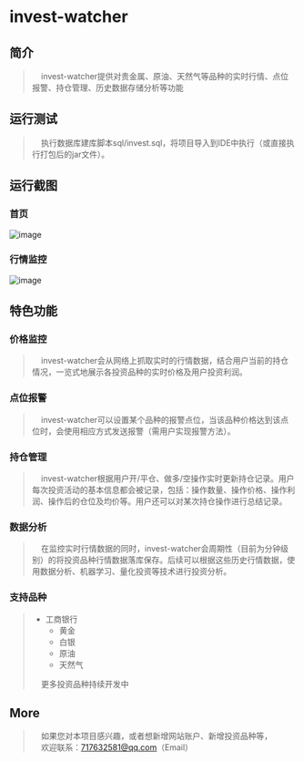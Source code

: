 # invest-watcher
## 简介
>&nbsp;&nbsp;&nbsp;&nbsp;invest-watcher提供对贵金属、原油、天然气等品种的实时行情、点位报警、持仓管理、历史数据存储分析等功能  
## 运行测试
>&nbsp;&nbsp;&nbsp;&nbsp;执行数据库建库脚本sql/invest.sql，将项目导入到IDE中执行（或直接执行打包后的jar文件）。
## 运行截图
### 首页
![image](https://github.com/haoshen/invest-watcher/blob/master/about.png)
### 行情监控
![image](https://github.com/haoshen/invest-watcher/blob/master/price_watch.png)
## 特色功能
### 价格监控
>&nbsp;&nbsp;&nbsp;&nbsp;invest-watcher会从网络上抓取实时的行情数据，结合用户当前的持仓情况，一览式地展示各投资品种的实时价格及用户投资利润。 
### 点位报警
>&nbsp;&nbsp;&nbsp;&nbsp;invest-watcher可以设置某个品种的报警点位，当该品种价格达到该点位时，会使用相应方式发送报警（需用户实现报警方法）。
### 持仓管理
>&nbsp;&nbsp;&nbsp;&nbsp;invest-watcher根据用户开/平仓、做多/空操作实时更新持仓记录。用户每次投资活动的基本信息都会被记录，包括：操作数量、操作价格、操作利润、操作后的仓位及均价等。用户还可以对某次持仓操作进行总结记录。
### 数据分析   
>&nbsp;&nbsp;&nbsp;&nbsp;在监控实时行情数据的同时，invest-watcher会周期性（目前为分钟级别）的将投资品种行情数据落库保存。后续可以根据这些历史行情数据，使用数据分析、机器学习、量化投资等技术进行投资分析。
### 支持品种
>+ 工商银行
>   + 黄金
>   + 白银
>   + 原油
>   + 天然气   
>
> &nbsp;&nbsp;&nbsp;&nbsp;更多投资品种持续开发中
## More  
>&nbsp;&nbsp;&nbsp;&nbsp;如果您对本项目感兴趣，或者想新增网站账户、新增投资品种等，    
>&nbsp;&nbsp;&nbsp;&nbsp;欢迎联系：717632581@qq.com（Email）
